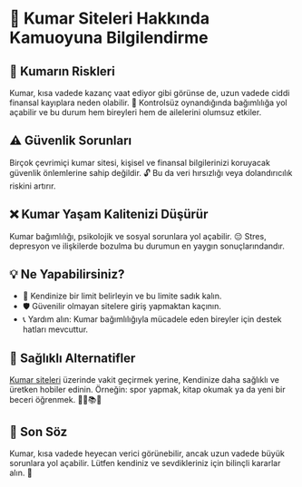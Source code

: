  <h1>🎲 Kumar Siteleri Hakkında Kamuoyuna Bilgilendirme</h1>

  <h2>📢 Kumarın Riskleri</h2>
  <p>Kumar, kısa vadede kazanç vaat ediyor gibi görünse de, uzun vadede ciddi finansal kayıplara neden olabilir. 🛑 Kontrolsüz oynandığında bağımlılığa yol açabilir ve bu durum hem bireyleri hem de ailelerini olumsuz etkiler.</p>

  <h2>⚠️ Güvenlik Sorunları</h2>
  <p>Birçok çevrimiçi kumar sitesi, kişisel ve finansal bilgilerinizi koruyacak güvenlik önlemlerine sahip değildir. 🔓 Bu da veri hırsızlığı veya dolandırıcılık riskini artırır.</p>

  <h2>❌ Kumar Yaşam Kalitenizi Düşürür</h2>
  <p>Kumar bağımlılığı, psikolojik ve sosyal sorunlara yol açabilir. 😔 Stres, depresyon ve ilişkilerde bozulma bu durumun en yaygın sonuçlarındandır.</p>

  <h2>💡 Ne Yapabilirsiniz?</h2>
  <ul>
    <li>🎯 Kendinize bir limit belirleyin ve bu limite sadık kalın.</li>
    <li>🛡️ Güvenilir olmayan sitelere giriş yapmaktan kaçının.</li>
    <li>📞 Yardım alın: Kumar bağımlılığıyla mücadele eden bireyler için destek hatları mevcuttur.</li>
  </ul>

  <h2>🌟 Sağlıklı Alternatifler</h2>
  <p><a href="https://canlikumar.com.tr/">Kumar siteleri</a> üzerinde vakit geçirmek yerine, Kendinize daha sağlıklı ve üretken hobiler edinin. Örneğin: spor yapmak, kitap okumak ya da yeni bir beceri öğrenmek. 🏃‍♂️📚🎨</p>

  <h2>📌 Son Söz</h2>
  <p>Kumar, kısa vadede heyecan verici görünebilir, ancak uzun vadede büyük sorunlara yol açabilir. Lütfen kendiniz ve sevdikleriniz için bilinçli kararlar alın. 🙏</p>
